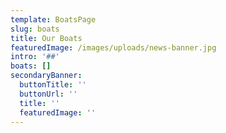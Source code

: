 ```yaml
---
template: BoatsPage
slug: boats
title: Our Boats
featuredImage: /images/uploads/news-banner.jpg
intro: '##'
boats: []
secondaryBanner:
  buttonTitle: ''
  buttonUrl: ''
  title: ''
  featuredImage: ''
---
```



